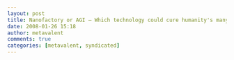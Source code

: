 ```yaml
---
layout: post
title: Nanofactory or AGI — Which technology could cure humanity's many problems?
date: 2008-01-26 15:18
author: metavalent
comments: true
categories: [metavalent, syndicated]
---
```


